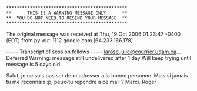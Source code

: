     **********************************************
    **      THIS IS A WARNING MESSAGE ONLY      **
    **  YOU DO NOT NEED TO RESEND YOUR MESSAGE  **
    **********************************************

The original message was received at Thu, 19 Oct 2006 01:23:47 -0400 (EDT)
from py-out-1112.google.com [64.233.166.178]

   ----- Transcript of session follows -----
<larose.julie@courrier.uqam.ca>... Deferred
Warning: message still undelivered after 1 day
Will keep trying until message is 5 days old



Salut,
je ne suis pas sur de m'adresser a la bonne personne.
Mais si jamais tu me reconnais :p, peux-tu repondre a ce mail ?
Merci.
Roger
